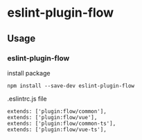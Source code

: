 # eslint-plugin-flow

## Usage

### eslint-plugin-flow

install package

```code
npm install --save-dev eslint-plugin-flow
```

.eslintrc.js file

```code
extends: ['plugin:flow/common'],
extends: ['plugin:flow/vue'],
extends: ['plugin:flow/common-ts'],
extends: ['plugin:flow/vue-ts'],
```
